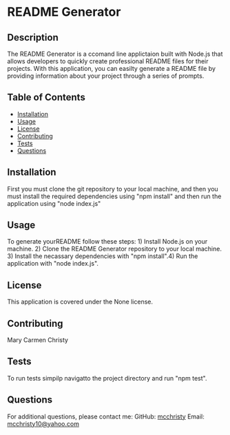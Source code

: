 
  # README Generator
  
  ## Description
  The README Generator is a ccomand line applictaion built with Node.js that allows developers to quickly create professional README files for their projects. With this application, you can easilty generate a README file by providing information about your project through a series of prompts.
  
  ## Table of Contents
  - [Installation](#installation)
  - [Usage](#usage)
  - [License](#license)
  - [Contributing](#contributing)
  - [Tests](#tests)
  - [Questions](#questions)
  
  ## Installation
  First you must clone the git repository to your local machine, and then you must install the required dependencies using "npm install" and then run the application using "node index.js"
  
  ## Usage
  To generate yourREADME follow these steps: 1) Install Node.js on your machine. 2) Clone the README Generator repository to your local machine. 3) Install the necassary dependencies with "npm install".4) Run the application with "node index.js".
  
  ## License
  This application is covered under the None license.
  
  ## Contributing
  Mary Carmen Christy
  
  ## Tests
  To run tests simpilp navigatto the project directory and run "npm test".
  
  ## Questions
  For additional questions, please contact me:
  GitHub: [mcchristy](https://github.com/mcchristy)
  Email: mcchristy10@yahoo.com
  